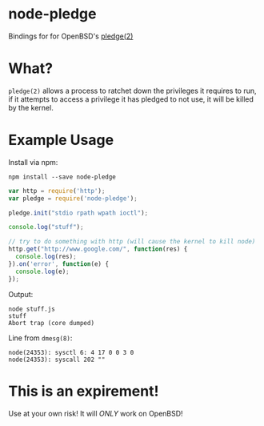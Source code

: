 node-pledge
===========

Bindings for for OpenBSD's [pledge(2)](http://www.openbsd.org/cgi-bin/man.cgi/OpenBSD-current/man2/pledge.2?query=pledge)

# What?

`pledge(2)` allows a process to ratchet down the privileges it requires to run, if it attempts to access
a privilege it has pledged to not use, it will be killed by the kernel.

# Example Usage

Install via npm:

```
npm install --save node-pledge
```

```JavaScript
var http = require('http');
var pledge = require('node-pledge');

pledge.init("stdio rpath wpath ioctl");

console.log("stuff");

// try to do something with http (will cause the kernel to kill node)
http.get("http://www.google.com/", function(res) {
  console.log(res);
}).on('error', function(e) {
  console.log(e);
});
```

Output:

```
node stuff.js
stuff
Abort trap (core dumped) 
```

Line from `dmesg(8)`:

```
node(24353): sysctl 6: 4 17 0 0 3 0
node(24353): syscall 202 ""
```

# This is an expirement!

Use at your own risk! It will *ONLY* work on OpenBSD!
